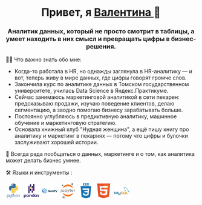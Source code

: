 <h1 align="center">Привет, я <a href="https://www.linkedin.com/in/valentina-boychenko-9695aa185/" target="_blank">Валентина </a> 
👋 </h1>
<h3 align="center">Аналитик данных, который не просто смотрит в таблицы, а умеет находить в них смысл и превращать цифры в бизнес-решения. </h3>

:woman_technologist: Что важно знать обо мне:

- Когда-то работала в HR, но однажды заглянула в HR-аналитику — и вот, теперь живу в мире данных, где цифры говорят громче слов.
- Закончила курс по аналитике данных в Томском государственном университете, училась Data Science в Яндекс.Практикуме.
- Сейчас занимаюсь маркетинговой аналитикой в сети пекарен: предсказываю продажи, изучаю поведение клиентов, делаю сегментацию, а заодно помогаю бизнесу зарабатывать больше.
- Постоянно углубляюсь в предиктивную аналитику, машинное обучение и маркетинговую стратегию.
- Основала книжный клуб "Нудная женщина", а ещё пишу книгу про аналитику и маркетинг в пекарнях — потому что цифры и булочки заслуживают хорошей истории.

🚀 Всегда рада пообщаться о данных, маркетинге и о том, как аналитика может делать бизнес умнее.

:hammer_and_wrench: Языки и инструменты :

<div>  
  <img src="https://github.com/devicons/devicon/blob/master/icons/python/python-original-wordmark.svg"  title="Python" alt="python" width="40" height="40"/>&nbsp;  
  <img src="https://github.com/devicons/devicon/blob/master/icons/pandas/pandas-original-wordmark.svg"  title="Pandas" alt="pandas" width="40" height="40"/>&nbsp; 
  <img src="https://github.com/devicons/devicon/blob/master/icons/numpy/numpy-original-wordmark.svg"  title="Numpy" alt="numpy" width="40" height="40"/>&nbsp;  
  <img src="https://github.com/devicons/devicon/blob/master/icons/jupyter/jupyter-original-wordmark.svg"  title="Jupyter" alt="jupyter" width="40" height="40"/>&nbsp;
  <img src="https://github.com/devicons/devicon/blob/master/icons/css3/css3-plain-wordmark.svg"  title="CSS3" alt="CSS" width="40" height="40"/>&nbsp;
  <img src="https://github.com/devicons/devicon/blob/master/icons/html5/html5-original.svg" title="HTML5" alt="HTML" width="40" height="40"/>&nbsp;
  <img src="https://github.com/devicons/devicon/blob/master/icons/mysql/mysql-original-wordmark.svg" title="MySQL"  alt="MySQL" width="40" height="40"/>&nbsp;

</div>


<tail> </tail>


